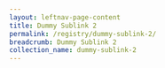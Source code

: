 ```yaml
---
layout: leftnav-page-content
title: Dummy Sublink 2
permalink: /registry/dummy-sublink-2/
breadcrumb: Dummy Sublink 2
collection_name: dummy-sublink-2
---
```


